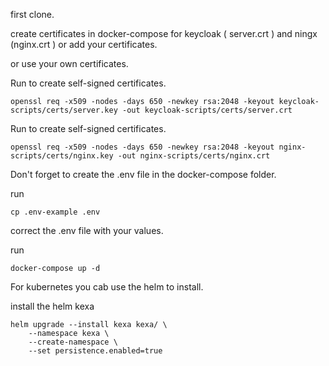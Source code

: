 first clone.

create certificates in docker-compose for keycloak ( server.crt ) and ningx (nginx.crt ) or add your certificates.

or use your own certificates.

Run to create self-signed certificates.


```console
openssl req -x509 -nodes -days 650 -newkey rsa:2048 -keyout keycloak-scripts/certs/server.key -out keycloak-scripts/certs/server.crt
```

Run to create self-signed certificates.

```console
openssl req -x509 -nodes -days 650 -newkey rsa:2048 -keyout nginx-scripts/certs/nginx.key -out nginx-scripts/certs/nginx.crt
```
Don't forget to create the .env file in the docker-compose folder.

run
```console
cp .env-example .env
```

correct the .env file with your values.

run 
```console
docker-compose up -d
```

For kubernetes you cab use the helm to install.

install the helm kexa
```console
helm upgrade --install kexa kexa/ \
    --namespace kexa \
    --create-namespace \
    --set persistence.enabled=true
```

